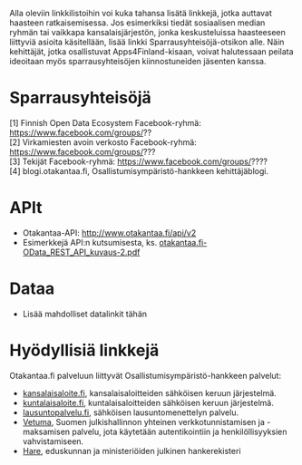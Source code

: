 Alla oleviin linkkilistoihin voi kuka tahansa lisätä linkkejä, jotka auttavat haasteen
ratkaisemisessa. Jos esimerkiksi tiedät sosiaalisen median ryhmän tai
vaikkapa kansalaisjärjestön, jonka keskusteluissa haasteeseen liittyviä asioita
käsitellään, lisää linkki Sparrausyhteisöjä-otsikon alle. Näin kehittäjät, jotka
osallistuvat Apps4Finland-kisaan, voivat halutessaan peilata ideoitaan myös
sparrausyhteisöjen kiinnostuneiden jäsenten kanssa.


Sparrausyhteisöjä
=================
[1] Finnish Open Data Ecosystem Facebook-ryhmä: https://www.facebook.com/groups/?? <br>
[2] Virkamiesten avoin verkosto Facebook-ryhmä: https://www.facebook.com/groups/??? <br>
[3] Tekijät Facebook-ryhmä: https://www.facebook.com/groups/???? <br>
[4] blogi.otakantaa.fi, Osallistumisympäristö-hankkeen kehittäjäblogi.

APIt
====
* Otakantaa-API: http://www.otakantaa.fi/api/v2
* Esimerkkejä API:n kutsumisesta, ks. [otakantaa.fi-OData_REST_API_kuvaus-2.pdf](https://github.com/apps4finland/haaste-kansalaisen-aani/blob/master/data/otakantaa.fi-OData_REST_API_kuvaus-2.pdf)

Dataa
=====
* Lisää mahdolliset datalinkit tähän

Hyödyllisiä linkkejä
====================

Otakantaa.fi palveluun liittyvät Osallistumisympäristö-hankkeen palvelut: <br>
* [kansalaisaloite.fi](https://www.kansalaisaloite.fi/fi), kansalaisaloitteiden sähköisen keruun järjestelmä. 
* [kuntalaisaloite.fi](https://www.kuntalaisaloite.fi/fi), kuntalaisaloitteiden sähköisen keruun järjestelmä. 
* [lausuntopalvelu.fi](http://www.lausuntopalvelu.fi/), sähköisen lausuntomenettelyn palvelu. 
* [Vetuma](http://www.suomi.fi/suomifi/tyohuone/yhteiset_palvelut/verkkotunnistaminen_ja_maksaminen_vetuma/tekninen_rajapinta/index.html), Suomen julkishallinnon yhteinen verkkotunnistamisen ja -maksamisen palvelu, jota 
käytetään autentikointiin ja henkilöllisyyksien vahvistamiseen. 
* [Hare](http://www.hare.vn.fi/), eduskunnan ja ministeriöiden julkinen hankerekisteri 
